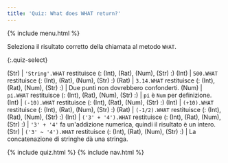 ```yaml
---
title: 'Quiz: What does WHAT return?'
---
```


{% include menu.html %}

Seleziona il risultato corretto della chiamata al metodo `WHAT`.

{:.quiz-select}

(Str) | `'String'.WHAT` restituisce (: (Int), (Rat), (Num), (Str) :)
(Int) | `500.WHAT` restituisce (: (Int), (Rat), (Num), (Str) :)
(Rat) | `3.14.WHAT` restituisce (: (Int), (Rat), (Num), (Str) :) | Due punti non dovrebbero confonderti.
(Num) | `pi.WHAT` restituisce (: (Int), (Rat), (Num), (Str) :) | `pi` è `Num` per definizione.
(Int) | `(-10).WHAT` restituisce (: (Int), (Rat), (Num), (Str) :)
(Int) | `(+10).WHAT` restituisce (: (Int), (Rat), (Num), (Str) :)
(Rat) | `(-1/2).WHAT` restituisce (: (Int), (Rat), (Num), (Str) :)
(Int) | `('3' + '4').WHAT` restituisce (: (Int), (Rat), (Num), (Str) :) | `'3' + '4'` fa un'addizione numerica, quindi il risultato è un intero.
(Str) | `('3' ~ '4').WHAT` restituisce (: (Int), (Rat), (Num), (Str) :) | La concatenazione di stringhe dà una stringa.

{% include quiz.html %}
{% include nav.html %}